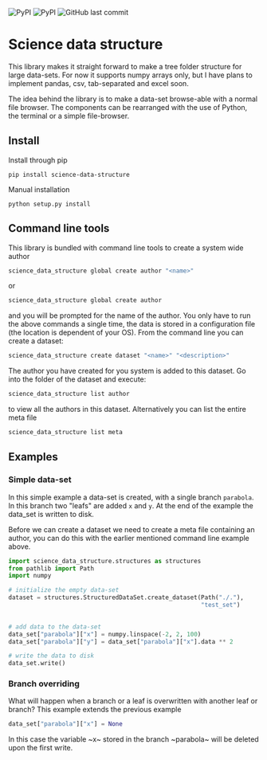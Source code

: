 ![PyPI](https://img.shields.io/pypi/v/science-data-structure)
![PyPI](https://img.shields.io/pypi/dm/science-data-structure)
![GitHub last commit](https://img.shields.io/github/last-commit/woutervanveen/science_data_structure)
# Science data structure

This library makes it straight forward to make a tree folder structure for large data-sets. For now it supports numpy arrays only, but I have plans to implement pandas, csv, tab-separated and excel soon. 

The idea behind the library is to make a data-set browse-able with a normal file browser. The components can be rearranged with the use of Python, the terminal or a simple file-browser. 


## Install
Install through pip
```
pip install science-data-structure
```

Manual installation
```
python setup.py install
```

## Command line tools
This library is bundled with command line tools to create a system wide author

```bash
science_data_structure global create author "<name>"
```
or
```bash
science_data_structure global create author
```
and you will be prompted for the name of the author. You only have to run the above commands a single time, the data is stored in a configuration file (the location is dependent of your OS). From the command line you can create a dataset:

```bash
science_data_structure create dataset "<name>" "<description>"
```

The author you have created for you system is added to this dataset. Go into the folder of the dataset and execute:

```bash
science_data_structure list author
```
to view all the authors in this dataset. Alternatively you can list the entire meta file

```bash
science_data_structure list meta
```


## Examples

### Simple data-set
In this simple example a data-set is created, with a single branch `parabola`. In this branch two "leafs" are added `x` and `y`. At the end of the example the data_set is written to disk.

Before we can create a dataset we need to create a meta file containing an author, you can do this with the earlier mentioned command line example above.


```python
import science_data_structure.structures as structures
from pathlib import Path
import numpy

# initialize the empty data-set
dataset = structures.StructuredDataSet.create_dataset(Path("./."),
                                                      "test_set")
        

# add data to the data-set
data_set["parabola"]["x"] = numpy.linspace(-2, 2, 100)
data_set["parabola"]["y"] = data_set["parabola"]["x"].data ** 2

# write the data to disk
data_set.write()
```

### Branch overriding
What will happen when a branch or a leaf is overwritten with another leaf or branch? This example extends the previous example

```python
data_set["parabola"]["x"] = None
```

In this case the variable ~x~ stored in the branch ~parabola~ will be deleted upon the first write. 

